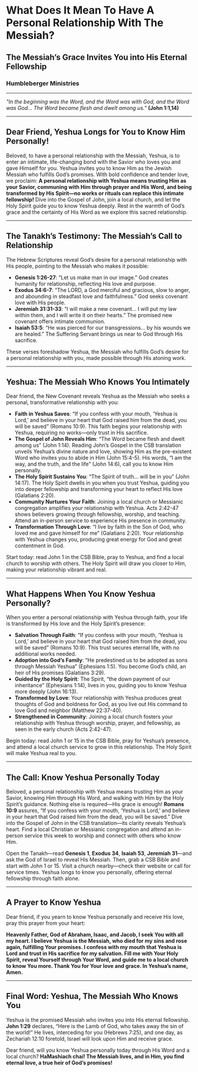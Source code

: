 # What Does It Mean To Have A Personal Relationship With The Messiah?

## The Messiah’s Grace Invites You into His Eternal Fellowship

### Humbleberger Ministries

---

_"In the beginning was the Word, and the Word was with God, and the Word was God… The Word became flesh and dwelt among us."_
**(John 1:1,14)**

---

## Dear Friend, Yeshua Longs for You to Know Him Personally!

Beloved, to have a personal relationship with the Messiah, Yeshua, is to enter an intimate, life-changing bond with the Savior who loves you and gave Himself for you. Yeshua invites you to know Him as the Jewish Messiah who fulfills God’s promises. With bold confidence and tender love, we proclaim: **A personal relationship with Yeshua means trusting Him as your Savior, communing with Him through prayer and His Word, and being transformed by His Spirit—no works or rituals can replace this intimate fellowship!** Dive into the Gospel of John, join a local church, and let the Holy Spirit guide you to know Yeshua deeply. Rest in the warmth of God’s grace and the certainty of His Word as we explore this sacred relationship.

---

## The Tanakh’s Testimony: The Messiah’s Call to Relationship

The Hebrew Scriptures reveal God’s desire for a personal relationship with His people, pointing to the Messiah who makes it possible:

- **Genesis 1:26-27**: “Let us make man in our image.” God creates humanity for relationship, reflecting His love and purpose.
- **Exodus 34:6-7**: “The LORD, a God merciful and gracious, slow to anger, and abounding in steadfast love and faithfulness.” God seeks covenant love with His people.
- **Jeremiah 31:31-33**: “I will make a new covenant… I will put my law within them, and I will write it on their hearts.” The promised new covenant offers intimate communion.
- **Isaiah 53:5**: “He was pierced for our transgressions… by his wounds we are healed.” The Suffering Servant brings us near to God through His sacrifice.

These verses foreshadow Yeshua, the Messiah who fulfills God’s desire for a personal relationship with you, made possible through His atoning work.

---

## Yeshua: The Messiah Who Knows You Intimately

Dear friend, the New Covenant reveals Yeshua as the Messiah who seeks a personal, transformative relationship with you:

- **Faith in Yeshua Saves**: “If you confess with your mouth, ‘Yeshua is Lord,’ and believe in your heart that God raised him from the dead, you will be saved” (Romans 10:9). This faith begins your relationship with Yeshua, requiring no works—only trust in His sacrifice.
- **The Gospel of John Reveals Him**: “The Word became flesh and dwelt among us” (John 1:14). Reading John’s Gospel in the CSB translation unveils Yeshua’s divine nature and love, showing Him as the pre-existent Word who invites you to abide in Him (John 15:4-5). His words, “I am the way, and the truth, and the life” (John 14:6), call you to know Him personally.
- **The Holy Spirit Sustains You**: “The Spirit of truth… will be in you” (John 14:17). The Holy Spirit dwells in you when you trust Yeshua, guiding you into deeper fellowship and transforming your heart to reflect His love (Galatians 2:20).
- **Community Nurtures Your Faith**: Joining a local church or Messianic congregation amplifies your relationship with Yeshua. Acts 2:42-47 shows believers growing through fellowship, worship, and teaching. Attend an in-person service to experience His presence in community.
- **Transformation Through Love**: “I live by faith in the Son of God, who loved me and gave himself for me” (Galatians 2:20). Your relationship with Yeshua changes you, producing great energy for God and great contentment in God.

Start today: read John 1 in the CSB Bible, pray to Yeshua, and find a local church to worship with others. The Holy Spirit will draw you closer to Him, making your relationship vibrant and real.

---

## What Happens When You Know Yeshua Personally?

When you enter a personal relationship with Yeshua through faith, your life is transformed by His love and the Holy Spirit’s presence:

- **Salvation Through Faith**: “If you confess with your mouth, ‘Yeshua is Lord,’ and believe in your heart that God raised him from the dead, you will be saved” (Romans 10:9). This trust secures eternal life, with no additional works needed.
- **Adoption into God’s Family**: “He predestined us to be adopted as sons through Messiah Yeshua” (Ephesians 1:5). You become God’s child, an heir of His promises (Galatians 3:29).
- **Guided by the Holy Spirit**: The Spirit, “the down payment of our inheritance” (Ephesians 1:14), lives in you, guiding you to know Yeshua more deeply (John 16:13).
- **Transformed by Love**: Your relationship with Yeshua produces great thoughts of God and boldness for God, as you live out His command to love God and neighbor (Matthew 22:37-40).
- **Strengthened in Community**: Joining a local church fosters your relationship with Yeshua through worship, prayer, and fellowship, as seen in the early church (Acts 2:42-47).

Begin today: read John 1 or 15 in the CSB Bible, pray for Yeshua’s presence, and attend a local church service to grow in this relationship. The Holy Spirit will make Yeshua real to you.

---

## The Call: Know Yeshua Personally Today

Beloved, a personal relationship with Yeshua means trusting Him as your Savior, knowing Him through His Word, and walking with Him by the Holy Spirit’s guidance. Nothing else is required—His grace is enough! **Romans 10:9** assures, “If you confess with your mouth, ‘Yeshua is Lord,’ and believe in your heart that God raised him from the dead, you will be saved.” Dive into the Gospel of John in the CSB translation—its clarity reveals Yeshua’s heart. Find a local Christian or Messianic congregation and attend an in-person service this week to worship and connect with others who know Him.

Open the Tanakh—read **Genesis 1**, **Exodus 34**, **Isaiah 53**, **Jeremiah 31**—and ask the God of Israel to reveal His Messiah. Then, grab a CSB Bible and start with John 1 or 15. Visit a church nearby—check their website or call for service times. Yeshua longs to know you personally, offering eternal fellowship through faith alone.

---

## A Prayer to Know Yeshua

Dear friend, if you yearn to know Yeshua personally and receive His love, pray this prayer from your heart:

**Heavenly Father, God of Abraham, Isaac, and Jacob, I seek You with all my heart. I believe Yeshua is the Messiah, who died for my sins and rose again, fulfilling Your promises. I confess with my mouth that Yeshua is Lord and trust in His sacrifice for my salvation. Fill me with Your Holy Spirit, reveal Yourself through Your Word, and guide me to a local church to know You more. Thank You for Your love and grace. In Yeshua’s name, Amen.**

---

## Final Word: Yeshua, The Messiah Who Knows You

Yeshua is the promised Messiah who invites you into His eternal fellowship. **John 1:29** declares, “Here is the Lamb of God, who takes away the sin of the world!” He lives, interceding for you (Hebrews 7:25), and one day, as Zechariah 12:10 foretold, Israel will look upon Him and receive grace.

Dear friend, will you know Yeshua personally today through His Word and a local church? **HaMashiach chai! The Messiah lives, and in Him, you find eternal love, a true heir of God’s promises!**
